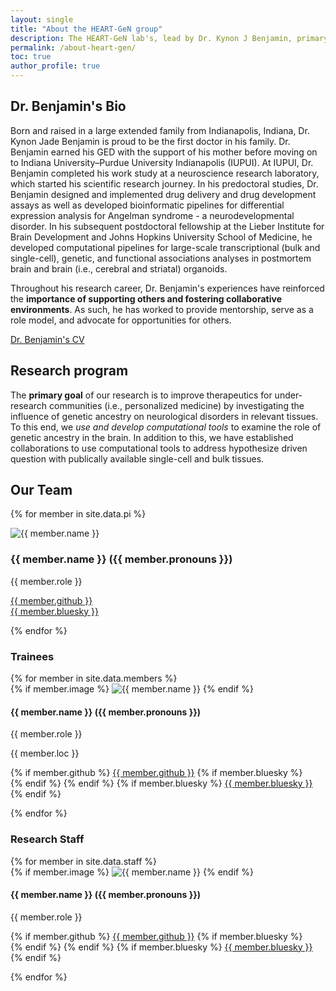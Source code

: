 ```yaml
---
layout: single
title: "About the HEART-GeN group"
description: The HEART-GeN lab's, lead by Dr. Kynon J Benjamin, primary goal is to improving neurotherapeutics for underrepresented communities. This page gives background for Dr. Benjamin.
permalink: /about-heart-gen/
toc: true
author_profile: true
---
```


## Dr. Benjamin's Bio

Born and raised in a large extended family from Indianapolis, Indiana,
Dr. Kynon Jade Benjamin is proud to be the first doctor in his family.
Dr. Benjamin earned his GED with the support of his mother before
moving on to Indiana University–Purdue University Indianapolis (IUPUI).
At IUPUI, Dr. Benjamin completed his work study at a neuroscience
research laboratory, which started his scientific research journey.
In his predoctoral studies, Dr. Benjamin designed and implemented
drug delivery and drug development assays as well as developed
bioinformatic pipelines for differential expression analysis for
Angelman syndrome - a neurodevelopmental disorder. In his subsequent
postdoctoral fellowship at the Lieber Institute for Brain Development
and Johns Hopkins University School of Medicine, he developed
computational pipelines for large-scale transcriptional (bulk and
single-cell), genetic, and functional associations analyses in
postmortem brain and brain (i.e., cerebral and striatal) organoids.

Throughout his research career, Dr. Benjamin's experiences have reinforced
the **importance of supporting others and fostering collaborative
environments**. As such, he has worked to provide mentorship, serve as a
role model, and advocate for opportunities for others.

[Dr. Benjamin's CV]({{site.url}}/assets/papers/resume_cv.pdf)

## Research program

The **primary goal** of our research is to improve therapeutics for
under-research communities (i.e., personalized medicine) by
investigating the influence of genetic ancestry on neurological
disorders in relevant tissues. To this end, we *use and develop*
*computational tools* to examine the role of genetic ancestry in the
brain. In addition to this, we have established collaborations to use
computational tools to address hypothesize driven question with
publically available single-cell and bulk tissues.

## Our Team

{% for member in site.data.pi %}
<div class="team-member">
  <img src="{{ site.baseurl }}/assets/images/team/{{ member.image }}" alt="{{ member.name }}" class="headshot">
  <h3>{{ member.name }} ({{ member.pronouns }})</h3>
  <p class="role">{{ member.role }}</p>
  <p class="social-links">
    <a href="https://github.com/{{ member.github }}"><i class="fab fa-github"></i> {{ member.github }}</a>
    <br>
    <a href="https://bsky.app/profile/{{ member.bluesky }}"><i class="fas fa-cloud"></i> {{ member.bluesky }}</a>
  </p>
</div>
{% endfor %}

### Trainees

<div class="team-grid">
{% for member in site.data.members %}
  <div class="team-member">
  {% if member.image %}
      <img src="{{ site.baseurl }}/assets/images/team/{{ member.image }}" alt="{{ member.name }}" class="headshot">
    {% endif %}
    <h4>{{ member.name }} ({{ member.pronouns }})</h4>
    <p class="role">{{ member.role }}</p>
    <p class="loc">{{ member.loc }}</p>
    <p class="social-links">
      {% if member.github %}
        <a href="https://github.com/{{ member.github }}"><i class="fab fa-github"></i> {{ member.github }}</a>
      {% if member.bluesky %}<br>{% endif %}
      {% endif %}
      {% if member.bluesky %}
        <a href="https://bsky.app/profile/{{ member.bluesky }}"><i class="fas fa-cloud"></i> {{ member.bluesky }}</a>
        {% endif %}
    </p>
  </div>
{% endfor %}
</div>

### Research Staff

<div class="team-grid">
{% for member in site.data.staff %}
  <div class="team-member">
	{% if member.image %}
      <img src="{{ site.baseurl }}/assets/images/team/{{ member.image }}" alt="{{ member.name }}" class="headshot">
    {% endif %}
    <h4>{{ member.name }} ({{ member.pronouns }})</h4>
    <p class="role">{{ member.role }}</p>
    <p class="social-links">
	  {% if member.github %}
        <a href="https://github.com/{{ member.github }}"><i class="fab fa-github"></i> {{ member.github }}</a>
      {% if member.bluesky %}<br>{% endif %}
	  {% endif %}
	  {% if member.bluesky %}
        <a href="https://bsky.app/profile/{{ member.bluesky }}"><i class="fas fa-cloud"></i> {{ member.bluesky }}</a>
		{% endif %}
    </p>
  </div>
{% endfor %}
</div>
